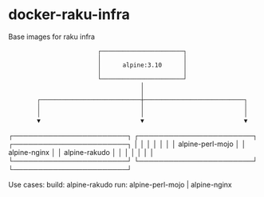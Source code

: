 # docker-raku-infra
Base images for raku infra

                             ┌───────────────────────┐                             
                             │                       │                             
                             │      alpine:3.10      │                             
                             │                       │                             
                             └───────────────────────┘                             
                                         │                                         
                                         │                                         
            ┌────────────────────────────┼────────────────────────────┐            
            │                            │                            │            
            │                            │                            │            
            ▼                            ▼                            ▼            
┌───────────────────────┐    ┌───────────────────────┐    ┌───────────────────────┐
│                       │    │                       │    │                       │
│   alpine-perl-mojo    │    │     alpine-nginx      │    │     alpine-rakudo     │
│                       │    │                       │    │                       │
└───────────────────────┘    └───────────────────────┘    └───────────────────────┘


Use cases:
    build: alpine-rakudo
    run:   alpine-perl-mojo | alpine-nginx
